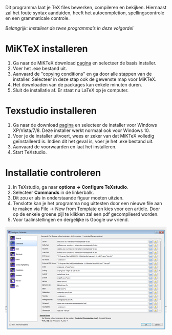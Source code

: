 Dit programma laat je TeX files bewerken, compileren en bekijken. Hiernaast zal het foute syntax aanduiden, heeft het autocompletion, spellingscontrole en een grammaticale controle.

*Belangrijk: installeer de twee programma’s in deze volgorde!*

# MiKTeX installeren
  1. Ga naar de MiKTeX download [pagina](http://miktex.org/download/) en selecteer de basis installer.
  2. Voer het .exe bestand uit.
  3. Aanvaard de &quot;copying conditions&quot; en ga door alle stappen van de installer. Selecteer in deze stap ook de gewenste map voor MiKTeX.
  4. Het downloaden van de packages kan enkele minuten duren.
  5. Sluit de installatie af. Er staat nu LaTeX op je computer.
  
# Texstudio installeren
  1. Ga naar de download [pagina](http://texstudio.sourceforge.net/) en selecteer de installer voor Windows XP/Vista/7/8. Deze installer werkt normaal ook voor Windows 10.
  2. Voor je de installer uitvoert, wees er zeker van dat MiKTeX volledig geïnstalleerd is. Indien dit het geval is, voer je het .exe bestand uit.
  3. Aanvaard de voorwaarden en laat het installeren.
  4. Start TeXstudio.
  
# Installatie controleren
  1. In TeXstudio, ga naar **options -&gt; Configure TeXstudio**.
  2. Selecteer **Commands** in de linkerbalk.
  3. Dit zou er als in onderstaande figuur moeten uitzien.
  4. Tenslotte kan je het programma nog uittesten door een nieuwe file aan te maken via File -&gt; New from Template en kies voor een article. Door op de enkele groene pijl te klikken zal een pdf gecompileerd worden.
  5. Voor taalinstellingen en dergelijke is Google uw vriend.

![alt text](https://github.com/BertCox/LaTex/blob/master/installation-procedure/image.png "MiKTeX")
